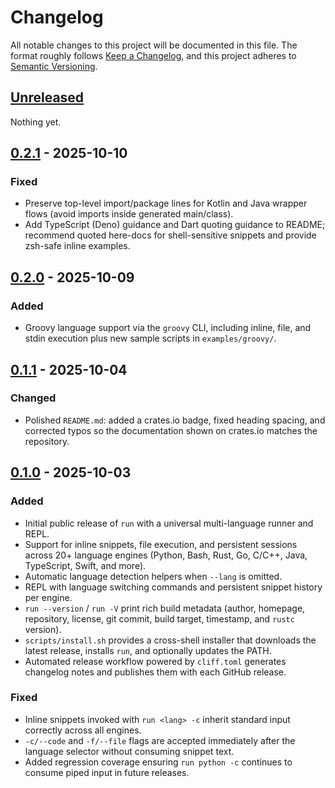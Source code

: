 # Changelog

All notable changes to this project will be documented in this file. The format roughly follows [Keep a Changelog](https://keepachangelog.com/en/1.1.0/), and this project adheres to [Semantic Versioning](https://semver.org/spec/v2.0.0.html).

## [Unreleased]

Nothing yet.

## [0.2.1] - 2025-10-10

### Fixed

- Preserve top-level import/package lines for Kotlin and Java wrapper flows (avoid imports inside generated main/class).
- Add TypeScript (Deno) guidance and Dart quoting guidance to README; recommend quoted here-docs for shell-sensitive snippets and provide zsh-safe inline examples.

## [0.2.0] - 2025-10-09

### Added

- Groovy language support via the `groovy` CLI, including inline, file, and stdin execution plus new sample scripts in `examples/groovy/`.

## [0.1.1] - 2025-10-04

### Changed

- Polished `README.md`: added a crates.io badge, fixed heading spacing, and corrected typos so the documentation shown on crates.io matches the repository.

## [0.1.0] - 2025-10-03

### Added

- Initial public release of `run` with a universal multi-language runner and REPL.
- Support for inline snippets, file execution, and persistent sessions across 20+ language engines (Python, Bash, Rust, Go, C/C++, Java, TypeScript, Swift, and more).
- Automatic language detection helpers when `--lang` is omitted.
- REPL with language switching commands and persistent snippet history per engine.
- `run --version` / `run -V` print rich build metadata (author, homepage, repository, license, git commit, build target, timestamp, and `rustc` version).
- `scripts/install.sh` provides a cross-shell installer that downloads the latest release, installs `run`, and optionally updates the PATH.
- Automated release workflow powered by `cliff.toml` generates changelog notes and publishes them with each GitHub release.

### Fixed

- Inline snippets invoked with `run <lang> -c` inherit standard input correctly across all engines.
- `-c/--code` and `-f/--file` flags are accepted immediately after the language selector without consuming snippet text.
- Added regression coverage ensuring `run python -c` continues to consume piped input in future releases.

[Unreleased]: https://github.com/Esubaalew/run/compare/v0.2.0...HEAD
[0.2.1]: https://github.com/Esubaalew/run/compare/v0.2.0...v0.2.1
[0.2.0]: https://github.com/Esubaalew/run/compare/v0.1.1...v0.2.0
[0.1.1]: https://github.com/Esubaalew/run/compare/v0.1.0...v0.1.1
[0.1.0]: https://github.com/Esubaalew/run/releases/tag/v0.1.0
